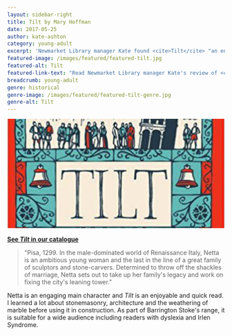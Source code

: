 ```yaml
---
layout: sidebar-right
title: Tilt by Mary Hoffman
date: 2017-05-25
author: kate-ashton
category: young-adult
excerpt: 'Newmarket Library manager Kate found <cite>Tilt</cite> "an enjoyable and quick read."'
featured-image: /images/featured/featured-tilt.jpg
featured-alt: Tilt
featured-link-text: "Read Newmarket Library manager Kate's review of <cite>Tilt</cite>, by Mary Hoffman."
breadcrumb: young-adult
genre: historical
genre-image: /images/featured/featured-tilt-genre.jpg
genre-alt: Tilt
---
```


![Tilt](/images/featured/featured-tilt.jpg)

**[See <cite>Tilt</cite> in our catalogue](https://suffolk.spydus.co.uk/cgi-bin/spydus.exe/ENQ/OPAC/BIBENQ?BRN=2079958)**

> "Pisa, 1299. In the male-dominated world of Renaissance Italy, Netta is an ambitious young woman and the last in the line of a great family of sculptors and stone-carvers. Determined to throw off the shackles of marriage, Netta sets out to take up her family's legacy and work on fixing the city's leaning tower."

Netta is an engaging main character and <cite>Tilt</cite> is an enjoyable and quick read. I learned a lot about stonemasonry, architecture and the weathering of marble before using it in construction. As part of Barrington Stoke's range, it is suitable for a wide audience including readers with dyslexia and Irlen Syndrome.
